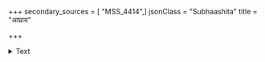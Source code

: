 +++
secondary_sources = [ "MSS_4414",]
jsonClass = "Subhaashita"
title = "आघ्राय"

+++

<details><summary>Text</summary>

आघ्राय श्रमजमनिन्द्यगन्धबन्धुं निश्वासश्वसनमसक्तमङ्गनानाम्।  
आरण्याः सुमनस ईषिरे न भृङ्गैर् औचित्यं गणयति को विशेषकामः॥
</details>
